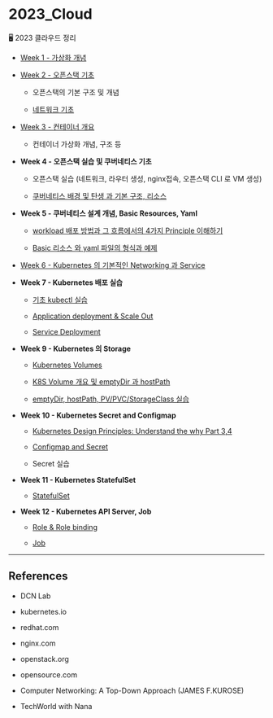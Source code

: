 # 2023_Cloud

🖥 2023 클라우드 정리

- [Week 1 - 가상화 개념](https://github.com/jjaehwi/2023_Cloud/blob/main/Week01/article.md)

- [Week 2 - 오픈스택 기초](https://github.com/jjaehwi/2023_Cloud/blob/main/Week02/article.md)

  - 오픈스택의 기본 구조 및 개념

  - [네트워크 기초](https://github.com/jjaehwi/2023_Cloud/blob/main/Week02/article_network.md)

- [Week 3 - 컨테이너 개요](https://github.com/jjaehwi/2023_Cloud/blob/main/Week03/article.md)

  - 컨테이너 가상화 개념, 구조 등

- **Week 4 - 오픈스택 실습 및 쿠버네티스 기초**

  - 오픈스택 실습 (네트워크, 라우터 생성, nginx접속, 오픈스택 CLI 로 VM 생성)

  - [쿠버네티스 배경 및 탄생 과 기본 구조, 리소스](https://github.com/jjaehwi/2023_Cloud/blob/main/Week04/article.md)

- **Week 5 - 쿠버네티스 설계 개념, Basic Resources, Yaml**

  - [workload 배포 방법과 그 흐름에서의 4가지 Principle 이해하기](https://github.com/jjaehwi/2023_Cloud/blob/main/Week05/article.md)

  - [Basic 리소스 와 yaml 파일의 형식과 예제](https://github.com/jjaehwi/2023_Cloud/blob/main/Week05/articld2.md)

- [Week 6 - Kubernetes 의 기본적인 Networking 과 Service](https://github.com/jjaehwi/2023_Cloud/blob/main/Week06/article.md)

- **Week 7 - Kubernetes 배포 실습**

  - [기초 kubectl 실습](https://github.com/jjaehwi/2023_Cloud/blob/main/Week07/article.md)

  - [Application deployment & Scale Out](https://github.com/jjaehwi/2023_Cloud/blob/main/Week07/article2.md)

  - [Service Deployment](https://github.com/jjaehwi/2023_Cloud/blob/main/Week07/article3.md)

- **Week 9 - Kubernetes 의 Storage**

  - [Kubernetes Volumes](https://github.com/jjaehwi/2023_Cloud/blob/main/Week09/article.md)

  - [K8S Volume 개요 및 emptyDir 과 hostPath](https://github.com/jjaehwi/2023_Cloud/blob/main/Week09/article2.md)

  - [emptyDir, hostPath, PV/PVC/StorageClass 실습](https://github.com/jjaehwi/2023_Cloud/blob/main/Week09/article3.md)

- **Week 10 - Kubernetes Secret and Configmap**

  - [Kubernetes Design Principles: Understand the why Part 3,4](https://github.com/jjaehwi/2023_Cloud/blob/main/Week10/article.md)

  - [Configmap and Secret](https://github.com/jjaehwi/2023_Cloud/blob/main/Week10/article2.md)

  - Secret 실습

- **Week 11 - Kubernetes StatefulSet**

  - [StatefulSet](https://github.com/jjaehwi/2023_Cloud/blob/main/Week11/article.md)

- **Week 12 - Kubernetes API Server, Job**

  - [Role & Role binding](https://github.com/jjaehwi/2023_Cloud/blob/main/Week12/article.md)

  - [Job](https://github.com/jjaehwi/2023_Cloud/blob/main/Week12/article2.md)

---

## References

- DCN Lab

- kubernetes.io

- redhat.com

- nginx.com

- openstack.org

- opensource.com

- Computer Networking: A Top-Down Approach (JAMES F.KUROSE)

- TechWorld with Nana
